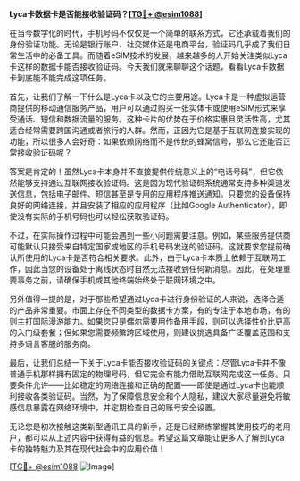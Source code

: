 **Lyca卡数据卡是否能接收验证码？[[TG💪+ @esim1088](https://t.me/s/esim1088)]**

在当今数字化的时代，手机号码不仅仅是一个简单的联系方式，它还承载着我们的身份验证功能。无论是银行账户、社交媒体还是电商平台，验证码几乎成了我们日常生活中的必备工具。而随着eSIM技术的发展，越来越多的人开始关注类似Lyca卡这样的数据卡能否接收验证码。今天我们就来聊聊这个话题，看看Lyca卡数据卡到底能不能完成这项任务。

首先，让我们了解一下什么是Lyca卡以及它的主要用途。Lyca卡是一种虚拟运营商提供的移动通信服务产品，用户可以通过购买一张实体卡或使用eSIM形式来享受通话、短信和数据流量的服务。这种卡片的优势在于价格实惠且灵活性高，尤其适合经常需要跨国沟通或者旅行的人群。然而，正因为它是基于互联网连接实现的功能，所以很多人会好奇：如果依赖网络而不是传统的蜂窝信号，那么它还能否正常接收验证码呢？

答案是肯定的！虽然Lyca卡本身并不直接提供传统意义上的“电话号码”，但它依然能够支持通过互联网接收验证码。这是因为现代验证码系统通常支持多种渠道发送信息，包括电子邮件、短信甚至是专用的应用程序推送通知。只要您的设备保持良好的网络连接，并且安装了相应的应用程序（比如Google Authenticator），即使没有实际的手机号码也可以轻松获取验证码。

不过，在实际操作过程中可能会遇到一些小问题需要注意。例如，某些服务提供商可能默认只接受来自特定国家或地区的手机号码发送的验证码，这就要求您提前确认所使用的Lyca卡是否符合相关要求。此外，由于Lyca卡本质上依赖于互联网工作，因此当您的设备处于离线状态时自然无法接收到任何新消息。因此，在处理重要事务之前，请确保手机或其他终端始终处于联网环境之中。

另外值得一提的是，对于那些希望通过Lyca卡进行身份验证的人来说，选择合适的产品非常重要。市面上存在不同类型的数据卡方案，有的专注于本地市场，有的则主打国际漫游能力。如果您只是偶尔需要用作备用手段，则可以选择性价比更高的入门级套餐；但如果您需要频繁跨区域使用，则建议挑选具备广泛覆盖范围和支持多语言客服的服务商。

最后，让我们总结一下关于Lyca卡能否接收验证码的关键点：尽管Lyca卡并不像普通手机那样拥有固定的物理号码，但它完全有能力借助互联网完成这一任务。只要条件允许——比如稳定的网络连接和正确的配置——即使是通过Lyca卡也能顺利接收各类验证码。当然，为了保障信息安全和个人隐私，建议大家尽量避免将敏感信息暴露在网络环境中，并定期检查自己的账号安全设置。

无论您是初次接触这类新型通讯工具的新手，还是已经熟练掌握其使用技巧的老用户，都可以从上述内容中获得有益的信息。希望这篇文章能让更多人了解到Lyca卡的独特魅力及其在现代社会中的应用价值！

[[TG💪+ @esim1088](https://t.me/s/esim1088) ![Image](https://i.postimg.cc/4NQfJmqS/Snipaste-2025-05-13-00-14-12.png)]